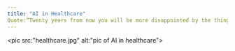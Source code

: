 ```yaml
---
title: "AI in Healthcare"
Quote:“Twenty years from now you will be more disappointed by the things that you didn’t do than by the ones you did do.” - Mark Twain
---
```


<pic src:"healthcare.jpg" alt:"pic of AI in healthcare">
